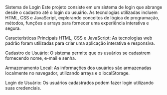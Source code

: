 Sistema de Login
Este projeto consiste em um sistema de login que abrange desde o cadastro até o login do usuário. As tecnologias utilizadas incluem HTML, CSS e JavaScript, explorando conceitos de lógica de programação, métodos, funções e arrays para fornecer uma experiência interativa e segura.

Características Principais
HTML, CSS e JavaScript: As tecnologias web padrão foram utilizadas para criar uma aplicação interativa e responsiva.

Cadastro de Usuário: O sistema permite que os usuários se cadastrem fornecendo nome, e-mail e senha.

Armazenamento Local: As informações dos usuários são armazenadas localmente no navegador, utilizando arrays e o localStorage.

Login de Usuário: Os usuários cadastrados podem fazer login utilizando suas credenciais.
